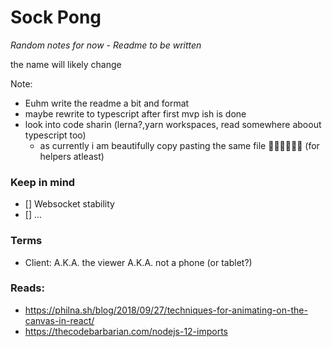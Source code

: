 # Sock Pong
*Random notes for now - Readme to be written*

the name will likely change


Note:
- Euhm write the readme a bit and format
- maybe rewrite to typescript after first mvp ish is done
- look into code sharin (lerna?,yarn workspaces, read somewhere aboout typescript too)	
  - as currently i am beautifully copy pasting the same file 🤷🏻‍♂️🤦🏻‍♂️ (for helpers atleast)

### Keep in mind
- [] Websocket stability
- [] ...

### Terms
- Client: A.K.A. the viewer A.K.A. not a phone (or tablet?)

### Reads: 
- https://philna.sh/blog/2018/09/27/techniques-for-animating-on-the-canvas-in-react/
- https://thecodebarbarian.com/nodejs-12-imports